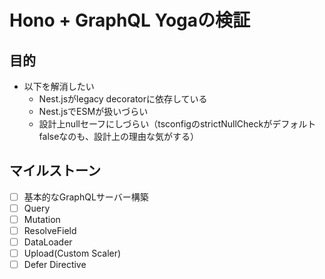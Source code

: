 # Hono + GraphQL Yogaの検証

## 目的

- 以下を解消したい
  - Nest.jsがlegacy decoratorに依存している
  - Nest.jsでESMが扱いづらい
  - 設計上nullセーフにしづらい（tsconfigのstrictNullCheckがデフォルトfalseなのも、設計上の理由な気がする）

## マイルストーン

- [ ] 基本的なGraphQLサーバー構築
- [ ] Query
- [ ] Mutation
- [ ] ResolveField
- [ ] DataLoader
- [ ] Upload(Custom Scaler)
- [ ] Defer Directive
